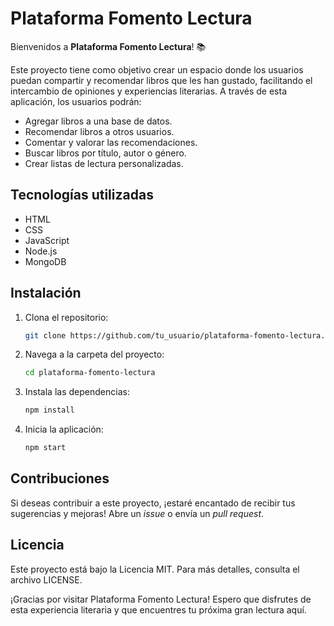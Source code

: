 # Plataforma Fomento Lectura

Bienvenidos a **Plataforma Fomento Lectura**! 📚

Este proyecto tiene como objetivo crear un espacio donde los usuarios puedan compartir y recomendar libros que les han gustado, facilitando el intercambio de opiniones y experiencias literarias. A través de esta aplicación, los usuarios podrán:

- Agregar libros a una base de datos.
- Recomendar libros a otros usuarios.
- Comentar y valorar las recomendaciones.
- Buscar libros por título, autor o género.
- Crear listas de lectura personalizadas.

## Tecnologías utilizadas
- HTML
- CSS
- JavaScript
- Node.js
- MongoDB

## Instalación
1. Clona el repositorio:
   ```bash
   git clone https://github.com/tu_usuario/plataforma-fomento-lectura.git
   ```
2. Navega a la carpeta del proyecto:
   ```bash
   cd plataforma-fomento-lectura
   ```
3. Instala las dependencias:
   ```bash
   npm install
   ```
4. Inicia la aplicación:
   ```bash
   npm start
   ```

## Contribuciones
Si deseas contribuir a este proyecto, ¡estaré encantado de recibir tus sugerencias y mejoras! Abre un *issue* o envía un *pull request*.

## Licencia
Este proyecto está bajo la Licencia MIT. Para más detalles, consulta el archivo LICENSE.

¡Gracias por visitar Plataforma Fomento Lectura! Espero que disfrutes de esta experiencia literaria y que encuentres tu próxima gran lectura aquí.
